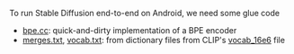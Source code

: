 To run Stable Diffusion end-to-end on Android, we need some glue code

* [bpe.cc](bpe.cc): quick-and-dirty implementation of a BPE encoder
* [merges.txt](merges.txt), [vocab.txt](vocab.txt): from dictionary files from CLIP's [vocab_16e6](https://github.com/openai/CLIP/raw/main/clip/bpe_simple_vocab_16e6.txt.gz) file
